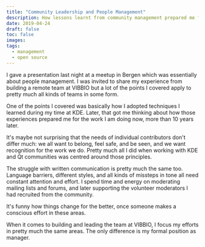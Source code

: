 ```yaml
---
title: "Community Leadership and People Management"
description: How lessons learnt from community management prepared me for people management.
date: 2019-04-24
draft: false
toc: false
images:
tags:
  - management
  - open source
---
```


I gave a presentation last night at a meetup in Bergen which was essentially about people management. I was invited to share my experience from building a remote team at VIBBIO but a lot of the points I covered apply to pretty much all kinds of teams in some form.

One of the points I covered was basically how I adopted techniques I learned during my time at KDE. Later, that got me thinking about how those experiences prepared me for the work I am doing now, more than 10 years later.

It's maybe not surprising that the needs of individual contributors don't differ much: we all want to belong, feel safe, and be seen, and we want recognition for the work we do. Pretty much all I did when working with KDE and Qt communities was centred around those principles.

The struggle with written communication is pretty much the same too. Language barriers, different styles, and all kinds of missteps in tone all need constant attention and effort. I spend time and energy on moderating mailing lists and forums, and later supporting the volunteer moderators I had recruited from the community.

It's funny how things change for the better, once someone makes a conscious effort in these areas.

When it comes to building and leading the team at VIBBIO, I focus my efforts in pretty much the same areas. The only difference is my formal position as manager.
